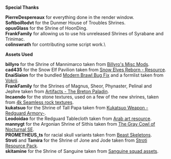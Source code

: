 __**Special Thanks**__

**PierreDespereaux** for everything done in the render window.\
**SoftboiRodvt** for the Dunmer House of Troubles Shrines.\
**opusGlass** for the Shrine of HoonDing.\
**FrankFamily** for allowing us to use his unreleased Shrines of Syrabane and Trinimac.\
**colinswrath** for contributing some script work.\

__**Assets Used**__

**billyro** for the Shrine of Mannimarco taken from [Billyro's Misc Mods](<https://www.nexusmods.com/skyrim/mods/79830>).\
**cad435** for the Snow Elf Pavilion taken from [Snow Elves Reborn - Resource](<https://www.nexusmods.com/skyrim/mods/70099/>).\
**EnaiSiaion** for the bundled [Modern Brawl Bug Fix](https://www.nexusmods.com/skyrimspecialedition/mods/1473) and a formlist taken from [Vokrii](https://www.nexusmods.com/skyrimspecialedition/mods/26176).\
**FrankFamily** for the Shrines of Magnus, Sheor, Phynaster, Pelinal and Jephre taken from [Artifacts - The Breton Paladin](<https://www.nexusmods.com/skyrimspecialedition/mods/16199>).\
**Incaendo** for the stone textures, used on a few of the new shrines, taken from [4k Seamless rock textures](<https://www.nexusmods.com/skyrim/mods/93827>).\
**kukatsuo** for the Shrine of Tall Papa taken from [Kukatsuo Weapon -Redguard Armory-](<https://www.nexusmods.com/skyrim/mods/102362>).\
**Leodoidao** for the Redguard Tablecloth taken from [Arab art resource](<https://www.nexusmods.com/skyrim/mods/61774/>).\
**mannygt** for the Argonian Shrine of Sithis taken from [The Gray Cowl of Nocturnal SE](<https://www.nexusmods.com/skyrimspecialedition/mods/4509>).\
**PROMETHEUS_ts** for racial skull variants taken from [Beast Skeletons](https://www.nexusmods.com/skyrimspecialedition/mods/517).\
**Stroti** and **Tamira** for the Shrine of Jone and Jode taken from [Stroti Resource Pack](<https://www.nexusmods.com/skyrim/mods/36969>).\
**skitamine** for the Shrine of Sanguine taken from [Sanguine squad assets](<https://www.nexusmods.com/skyrimspecialedition/mods/18503>).
